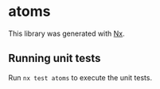 # atoms

This library was generated with [Nx](https://nx.dev).

## Running unit tests

Run `nx test atoms` to execute the unit tests.

